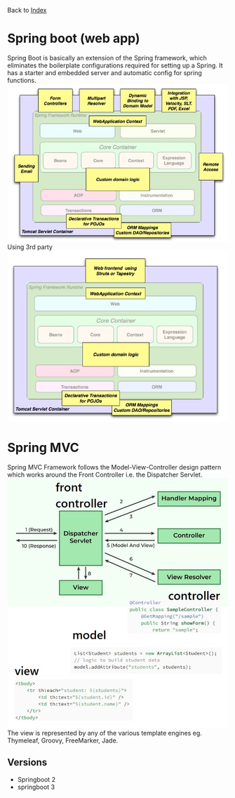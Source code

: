 Back to [Index](0-index.md)

# Spring boot (web app)
Spring Boot is basically an extension of the Spring framework, which eliminates the boilerplate configurations required for setting up a Spring. It has a starter and embedded server and automatic config for spring functions.
![Spring web app](3-springboot-web-app.jpg)
Using 3rd party
![Spring with 3rd party](3-springboot-web-app-using-3-party.jpg)


# Spring MVC
Spring MVC Framework follows the Model-View-Controller design pattern which works around the Front Controller i.e. the Dispatcher Servlet.
![Spring MVC](1-spring-mvc-flow-diagram.jpg)
The view is represented by any of the various template engines eg. Thymeleaf, Groovy, FreeMarker,
  Jade.


## Versions

- Springboot 2
- springboot 3





